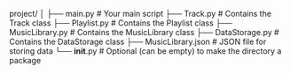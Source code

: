 project/
│
├── main.py                # Your main script
├── Track.py               # Contains the Track class
├── Playlist.py            # Contains the Playlist class
├── MusicLibrary.py        # Contains the MusicLibrary class
├── DataStorage.py         # Contains the DataStorage class
├── MusicLibrary.json      # JSON file for storing data
└── __init__.py            # Optional (can be empty) to make the directory a package
